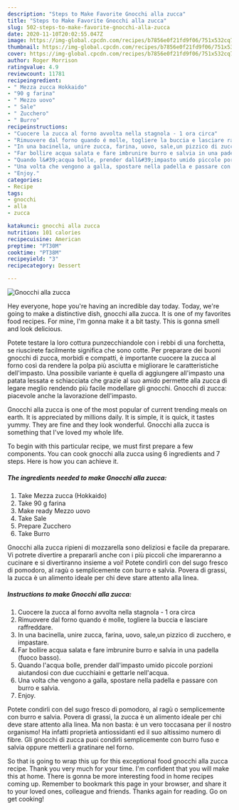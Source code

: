 ```yaml
---
description: "Steps to Make Favorite Gnocchi alla zucca"
title: "Steps to Make Favorite Gnocchi alla zucca"
slug: 502-steps-to-make-favorite-gnocchi-alla-zucca
date: 2020-11-10T20:02:55.047Z
image: https://img-global.cpcdn.com/recipes/b7856e0f21fd9f06/751x532cq70/gnocchi-alla-zucca-recipe-main-photo.jpg
thumbnail: https://img-global.cpcdn.com/recipes/b7856e0f21fd9f06/751x532cq70/gnocchi-alla-zucca-recipe-main-photo.jpg
cover: https://img-global.cpcdn.com/recipes/b7856e0f21fd9f06/751x532cq70/gnocchi-alla-zucca-recipe-main-photo.jpg
author: Roger Morrison
ratingvalue: 4.9
reviewcount: 11781
recipeingredient:
- " Mezza zucca Hokkaido"
- "90 g farina"
- " Mezzo uovo"
- " Sale"
- " Zucchero"
- " Burro"
recipeinstructions:
- "Cuocere la zucca al forno avvolta nella stagnola - 1 ora circa"
- "Rimuovere dal forno quando é molle, togliere la buccia e lasciare raffreddare."
- "In una bacinella, unire zucca, farina, uovo, sale,un pizzico di zucchero, e impastare."
- "Far bollire acqua salata e fare imbrunire burro e salvia in una padella (fuoco basso)."
- "Quando l&#39;acqua bolle, prender dall&#39;impasto umido piccole porzioni aiutandosi con due cucchiaini e gettarle nell&#39;acqua."
- "Una volta che vengono a galla, spostare nella padella e passare con burro e salvia."
- "Enjoy."
categories:
- Recipe
tags:
- gnocchi
- alla
- zucca

katakunci: gnocchi alla zucca 
nutrition: 101 calories
recipecuisine: American
preptime: "PT30M"
cooktime: "PT38M"
recipeyield: "3"
recipecategory: Dessert

---
```



![Gnocchi alla zucca](https://img-global.cpcdn.com/recipes/b7856e0f21fd9f06/751x532cq70/gnocchi-alla-zucca-recipe-main-photo.jpg)

Hey everyone, hope you're having an incredible day today. Today, we're going to make a distinctive dish, gnocchi alla zucca. It is one of my favorites food recipes. For mine, I'm gonna make it a bit tasty. This is gonna smell and look delicious.

Potete testare la loro cottura punzecchiandole con i rebbi di una forchetta, se riuscirete facilmente significa che sono cotte. Per preparare dei buoni gnocchi di zucca, morbidi e compatti, è importante cuocere la zucca al forno così da rendere la polpa più asciutta e migliorare le caratteristiche dell&#39;impasto. Una possibile variante è quella di aggiungere all&#39;impasto una patata lessata e schiacciata che grazie al suo amido permette alla zucca di legare meglio rendendo più facile modellare gli gnocchi. Gnocchi di zucca: piacevole anche la lavorazione dell&#39;impasto.

Gnocchi alla zucca is one of the most popular of current trending meals on earth. It is appreciated by millions daily. It is simple, it is quick, it tastes yummy. They are fine and they look wonderful. Gnocchi alla zucca is something that I've loved my whole life.


To begin with this particular recipe, we must first prepare a few components. You can cook gnocchi alla zucca using 6 ingredients and 7 steps. Here is how you can achieve it.

<!--inarticleads1-->

##### The ingredients needed to make Gnocchi alla zucca:

1. Take  Mezza zucca (Hokkaido)
1. Take 90 g farina
1. Make ready  Mezzo uovo
1. Take  Sale
1. Prepare  Zucchero
1. Take  Burro


Gnocchi alla zucca ripieni di mozzarella sono deliziosi e facile da preparare. Vi potrete divertire a prepararli anche con i più piccoli che impareranno a cucinare e si divertiranno insieme a voi! Potete condirli con del sugo fresco di pomodoro, al ragù o semplicemente con burro e salvia. Povera di grassi, la zucca è un alimento ideale per chi deve stare attento alla linea. 

<!--inarticleads2-->

##### Instructions to make Gnocchi alla zucca:

1. Cuocere la zucca al forno avvolta nella stagnola - 1 ora circa
1. Rimuovere dal forno quando é molle, togliere la buccia e lasciare raffreddare.
1. In una bacinella, unire zucca, farina, uovo, sale,un pizzico di zucchero, e impastare.
1. Far bollire acqua salata e fare imbrunire burro e salvia in una padella (fuoco basso).
1. Quando l&#39;acqua bolle, prender dall&#39;impasto umido piccole porzioni aiutandosi con due cucchiaini e gettarle nell&#39;acqua.
1. Una volta che vengono a galla, spostare nella padella e passare con burro e salvia.
1. Enjoy.


Potete condirli con del sugo fresco di pomodoro, al ragù o semplicemente con burro e salvia. Povera di grassi, la zucca è un alimento ideale per chi deve stare attento alla linea. Ma non basta: è un vero toccasana per il nostro organismo! Ha infatti proprietà antiossidanti ed il suo altissimo numero di fibre. Gli gnocchi di zucca puoi condirli semplicemente con burro fuso e salvia oppure metterli a gratinare nel forno. 

So that is going to wrap this up for this exceptional food gnocchi alla zucca recipe. Thank you very much for your time. I'm confident that you will make this at home. There is gonna be more interesting food in home recipes coming up. Remember to bookmark this page in your browser, and share it to your loved ones, colleague and friends. Thanks again for reading. Go on get cooking!
